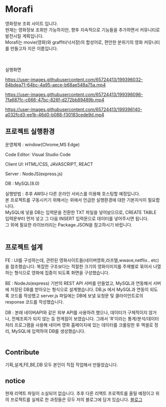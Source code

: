 # Morafi

영화정보 조회 사이트 입니다. <br>
현재는 영화정보 조회만 가능하지만, 향후 지속적으로 기능들을 추가하면서 커뮤니티로 발전시킬 계획입니다.<br>
Morafi는 movie(영화)와 graffiti(낙서장)의 합성어로, 편안한 분위기의 영화 커뮤니티를 만들고자 지은 이름입니다.<br><br><br>

실행화면 <br>

https://user-images.githubusercontent.com/65724413/199396032-84bdea71-64bc-4a95-aece-b68ae548a75a.mp4

https://user-images.githubusercontent.com/65724413/199396096-7fa687fc-c666-47bc-826f-d272bb89489b.mp4

https://user-images.githubusercontent.com/65724413/199396140-a032fcd3-ee1b-46d0-b088-f30183cede9d.mp4

## 프로젝트 실행환경

운영체제 : window(Chrome,MS Edge)<br>

Code Editor: Visual Studio Code<br>

Client UI: HTML/CSS, JAVASCRIPT, REACT <br>

Server : NodeJS(express.js)<br>

DB : MySQL(8.0)<br>

실행방법 : 추후 AWS나 다른 온라인 서비스를 이용해 호스팅할 예정입니다. <br>
          본 프로젝트를 구동시키기 위해서는 위에서 언급한 실행환경에 대한 기본지식이 필요합니다. <br>
          MySQL에 넣을 DB는 입력문을 전환한 TXT 파일을 넣어놨으므로, CREATE TABLE 입력문부터 먼저 넣고 그 다음 INSERT 입력문으로 데이터를 넣어주시면 됩니다.<br>
          그 외에 필요한 라이브러리는 Package.JSON을 참고하시기 바랍니다.   <br><br>

## 프로젝트 설계

FE : UI를 구성하는데, 관련된 영화사이트들(네이버영화,라프텔,wwave,netflix.. etc)을 참조했습니다.
     복잡한 구조보다는 적절한 크기의 영화이미지를 주제별로 묶어서 나열하는 형식으로 영화에 집중이 되도록 화면을 구성했습니다. 

BE : NodeJs(express) 기반의 REST API 서버를 만들었고, MySQL과 연동해서 서버에 저장된 DB를 받아오는 형식으로 설계했습니다. 
     DB.js 에서 MySQL과 연동이 되도록 코드를 작성했고 server.js 파일에는 DB에 보낼 요청문 및 클라이언트로의 response 코드를 작성했습니다. 

DB : 본래 네이버API와 같은 외부 API를 사용하려 했으나, 데이터가 구체적이지 않거나, 전체조회가 되지 않는 등 한계점이 보였습니다. 
     그래서 'R'이라는 통계/분석/데이터처리 프로그램을 사용해 네이버 영화 홈페이지에 있는 데이터를 크롤링한 후 엑셀로 정리, MySQL에 입력하여 DB를 생성했습니다. <br><br>


## Contribute

기획,설계,FE,BE,DB 모두 본인이 직접 작업해서 만들었습니다. <br>



## notice
현재 리액트 파일이 소실되어 없습니다. 추후 다른 리액트 프로젝트를 올릴 예정이고 위의 프로젝트를 실제로 한 과정들은 모두 저의 블로그에 담겨 있습니다.
<a href="https://jackerbell.github.io/portfolio/Portfolio01/" target="_blank">블로그</a>
